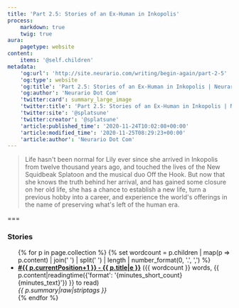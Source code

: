 ```yaml
---
title: 'Part 2.5: Stories of an Ex-Human in Inkopolis'
process:
    markdown: true
    twig: true
aura:
    pagetype: website
content:
    items: '@self.children'
metadata:
    'og:url': 'http://site.neurario.com/writing/begin-again/part-2-5'
    'og:type': website
    'og:title': 'Part 2.5: Stories of an Ex-Human in Inkopolis | Neurario Dot Com'
    'og:author': 'Neurario Dot Com'
    'twitter:card': summary_large_image
    'twitter:title': 'Part 2.5: Stories of an Ex-Human in Inkopolis | Neurario Dot Com'
    'twitter:site': '@splatsune'
    'twitter:creator': '@splatsune'
    'article:published_time': '2020-11-24T10:02:08+00:00'
    'article:modified_time': '2020-11-25T08:29:23+00:00'
    'article:author': 'Neurario Dot Com'
---
```


>Life hasn't been normal for Lily ever since she arrived in Inkopolis from twelve thousand years ago, and touched the lives of the New Squidbeak Splatoon and the musical duo Off the Hook. But now that she knows the truth behind her arrival, and has gained some closure on her old life, she has a chance to establish a new life, turn a previous hobby into a career, and experience the world's offerings in the name of preserving what's left of the human era.

===

### Stories

<ul>
{% for p in page.collection %}
    {% set wordcount = p.children | map(p => p.content) | join(' ') | split(' ') | length | number_format(0, '.', ',') %}
    <li><strong><a href="{{ p.url|e }}">#{{ p.currentPosition+1 }} - {{ p.title|e }}</a></strong>
        ({{ wordcount }} words, {{ p.content|readingtime({'format': '{minutes_short_count} {minutes_text}'}) }} to read)<br />
        <em>{{ p.summary|raw|striptags }}</em>
    </li>
{% endfor %}
</ul>